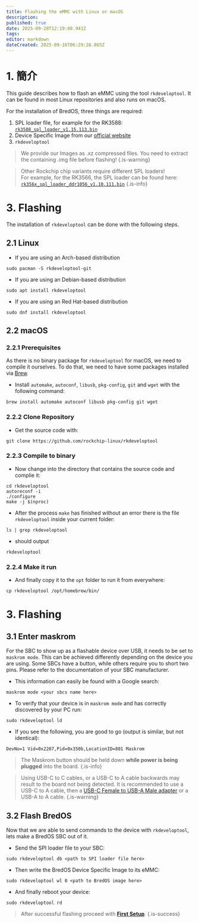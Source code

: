 ```yaml
---
title: Flashing the eMMC with Linux or macOS
description:
published: true
date: 2025-09-28T12:19:08.941Z
tags:
editor: markdown
dateCreated: 2025-09-16T06:29:26.865Z
---
```


# 1. 簡介

This guide describes how to flash an eMMC using the tool `rkdeveloptool`. It can be found in most Linux repositories and also runs on macOS.

For the installation of BredOS, three things are required:

1. SPL loader file, for example for the RK3588:  [`rk3588_spl_loader_v1.15.113.bin`](https://dl.radxa.com/rock5/sw/images/loader/rk3588_spl_loader_v1.15.113.bin)
2. Device Specific Image from our [official website](https://bredos.org/download.html)
3. `rkdeveloptool`

> We provide our Images as .xz compressed files. You need to extract the containing .img file before flashing!
> {.is-warning}

> Other Rockchip chip variants require different SPL loaders!
> \
> For example, for the RK3566, the SPL loader can be found here:
> [`rk356x_spl_loader_ddr1056_v1.10.111.bin`](https://dl.radxa.com/rock3/images/loader/rock-3a/rk356x_spl_loader_ddr1056_v1.10.111.bin)
> {.is-info}

# 3. Flashing

The installation of `rkdeveloptool` can be done with the following steps.

## 2.1 Linux

- If you are using an Arch-based distribution

```
sudo pacman -S rkdeveloptool-git
```

- If you are using an Debian-based distribution

```
sudo apt install rkdeveloptool
```

- If you are using an Red Hat-based distribution

```
sudo dnf install rkdeveloptool
```

## 2.2 macOS

### 2.2.1 Prerequisites

As there is no binary package for `rkdeveloptool` for macOS, we need to compile it ourselves. To do that, we need to have some packages installed via [Brew](https://brew.sh/).

- Install `automake`, `autoconf`, `libusb`, `pkg-config`, `git` and `wget` with the following command:

```
brew install automake autoconf libusb pkg-config git wget
```

### 2.2.2 Clone Repository

- Get the source code with:

```
git clone https://github.com/rockchip-linux/rkdeveloptool
```

### 2.2.3 Compile to binary

- Now change into the directory that contains the source code and complie it:

```
cd rkdeveloptool
autoreconf -i
./configure
make -j $(nproc)
```

- After the process `make` has finished without an error there is the file `rkdeveloptool` inside your current folder:

```
ls | grep rkdeveloptool
```

- should output

```
rkdeveloptool
```

### 2.2.4 Make it run

- And finally copy it to the `opt` folder to run it from everywhere:

```
cp rkdeveloptool /opt/homebrew/bin/
```

# 3. Flashing

## 3.1 Enter maskrom

For the SBC to show up as a flashable device over USB, it needs to be set to `maskrom mode`. This can be achieved differently depending on the device you are using. Some SBCs have a button, while others require you to short two pins. Please refer to the documentation of your SBC manufacturer.

- This information can easily be found with a Google search:

```
maskrom mode <your sbcs name here>
```

- To verify that your device is in `maskrom mode` and has correctly discovered by your PC run:

```
sudo rkdeveloptool ld
```

- If you see the following, you are good to go (output is similar, but not identical):

```
DevNo=1 Vid=0x2207,Pid=0x350b,LocationID=801 Maskrom
```

> The Maskrom button should be held down **while power is being plugged** into the board.
> {.is-info}

> Using USB-C to C cables, or a USB-C to A cable backwards may result to the board not being detected.
> It is recommended to use a USB-C to A cable, then a [USB-C Female to USB-A Male adapter](https://www.aliexpress.com/item/1005004767752226.html) or a USB-A to A cable.
> {.is-warning}

## 3.2 Flash BredOS

Now that we are able to send commands to the device with `rkdeveloptool`, lets make a BredOS SBC out of it.

- Send the SPI loader file to your SBC:

```
sudo rkdeveloptool db <path to SPI loader file here>
```

- Then write the BredOS Device Specific Image to its eMMC:

```
sudo rkdeveloptool wl 0 <path to BredOS image here>
```

- And finally reboot your device:

```
sudo rkdeveloptool rd
```

> After successful flashing proceed with [**First Setup**](/en/install/first-setup).
> {.is-success}